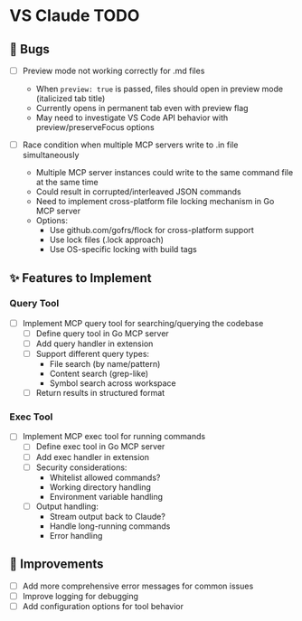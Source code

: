 # VS Claude TODO

## 🐛 Bugs
- [ ] Preview mode not working correctly for .md files
  - When `preview: true` is passed, files should open in preview mode (italicized tab title)
  - Currently opens in permanent tab even with preview flag
  - May need to investigate VS Code API behavior with preview/preserveFocus options

- [ ] Race condition when multiple MCP servers write to .in file simultaneously
  - Multiple MCP server instances could write to the same command file at the same time
  - Could result in corrupted/interleaved JSON commands
  - Need to implement cross-platform file locking mechanism in Go MCP server
  - Options:
    - Use github.com/gofrs/flock for cross-platform support
    - Use lock files (.lock approach)
    - Use OS-specific locking with build tags

## ✨ Features to Implement

### Query Tool
- [ ] Implement MCP query tool for searching/querying the codebase
  - [ ] Define query tool in Go MCP server
  - [ ] Add query handler in extension
  - [ ] Support different query types:
    - File search (by name/pattern)
    - Content search (grep-like)
    - Symbol search across workspace
  - [ ] Return results in structured format

### Exec Tool  
- [ ] Implement MCP exec tool for running commands
  - [ ] Define exec tool in Go MCP server
  - [ ] Add exec handler in extension
  - [ ] Security considerations:
    - Whitelist allowed commands?
    - Working directory handling
    - Environment variable handling
  - [ ] Output handling:
    - Stream output back to Claude?
    - Handle long-running commands
    - Error handling

## 🔧 Improvements
- [ ] Add more comprehensive error messages for common issues
- [ ] Improve logging for debugging
- [ ] Add configuration options for tool behavior